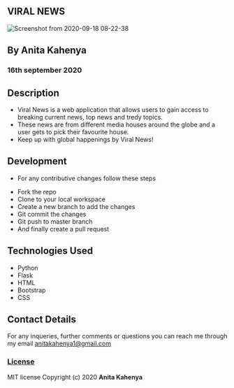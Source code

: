 ## VIRAL NEWS

![Screenshot from 2020-09-18 08-22-38](https://user-images.githubusercontent.com/62019551/93562881-88dc4d00-f98f-11ea-8221-82c80af9af9c.png)


## By Anita Kahenya
###  16th september 2020

## Description
* Viral News is a web application that allows users to gain access to breaking current news, top news and tredy topics.
* These news are from different media houses around the globe and a user gets to pick their favourite house.
* Keep up with global happenings by Viral News!

## Development
* For any contributive changes follow these steps
- Fork the repo
- Clone to your local workspace
- Create a new branch to add the changes
- Git commit the changes
- Git push to master branch
- And finally create a pull request
  
## Technologies Used
 * Python
 * Flask
 * HTML
 * Bootstrap
 * CSS

## Contact Details
For any inqueries, further comments or questions you can reach me through my email [anitakahenya1@gmail.com](AnitaKahenya)


### [License](LICENSE)
MIT license
Copyright (c) 2020 
**Anita Kahenya**